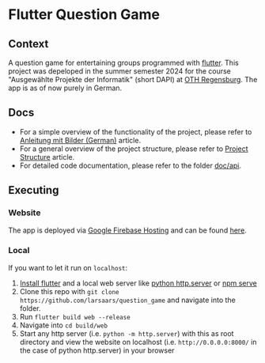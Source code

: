 # Flutter Question Game
## Context

A question game for entertaining groups programmed with [flutter](https://flutter.dev).
This project was depeloped in the summer semester 2024 for the course "Ausgewählte Projekte der Informatik" (short DAPI)  at [OTH Regensburg](https://www.oth-regensburg.de/).
The app is as of now purely in German.

## Docs

- For a simple overview of the functionality of the project, please refer to [Anleitung mit Bilder (German)](doc/anleitung.md) article.
- For a general overview of the project structure, please refer to [Project Structure](doc/project_structure.md) article.
- For detailed code documentation, please refer to the folder [doc/api](doc/api/index.html).

## Executing
### Website

The app is deployed via [Google Firebase Hosting](https://firebase.google.com/docs/hosting) and can be found [here](https://larsaars-question-game.web.app).

### Local

If you want to let it run on `localhost`:

1. [Install flutter](https://docs.flutter.dev/get-started/install) and a local web server like [python http.server](https://www.digitalocean.com/community/tutorials/python-simplehttpserver-http-server) or [npm serve](https://www.npmjs.com/package/serve)
1. Clone this repo with `git clone https://github.com/larsaars/question_game` and navigate into the folder.
1. Run `flutter build web --release`
1. Navigate into `cd build/web`
1. Start any http server (i.e. `python -m http.server`) with this as root directory and view the website on localhost (i.e. `http://0.0.0.0:8000/` in the case of python http.server) in your browser

